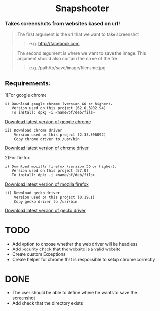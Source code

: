 # <center>Snapshooter</center>
### Takes screenshots from websites based on url!

> The first argument is the url that we want to take screenshot
>> e.g. http://facebook.com

> The second argument is where we want to save the image. This argument should also contain the name of the file
>> e.g. /path/to/save/image/filename.jpg


## Requirements:

1)For google chrome

    i) Download google chrome (version 60 or higher).
       Version used on this project (62.0.3202.94)
       To install: dpkg -i <name/of/deb/file>

[Download latest version of google chrome](https://www.google.com/chrome/browser/desktop/index.html)

    ii) Download chrome driver
        Version used on this project (2.33.506092)
        Copy chrome driver to /usr/bin

[Download latest version of chrome driver](https://sites.google.com/a/chromium.org/chromedriver/downloads)

2)For firefox

    i) Download mozilla firefox (version 55 or higher).
       Version used on this project (57.0)
       To install: dpkg -i <name/of/deb/file>

[Download latest version of mozilla firefox](https://www.mozilla.org/en-US/firefox/new/)

    ii) Download gecko driver
        Version used on this project (0.19.1)
        Copy gecko driver to /usr/bin

[Download latest version of gecko driver](https://github.com/mozilla/geckodriver/releases)



# TODO

* Add option to choose whether the web driver will be headless
* Add security check that the website is a valid website
* Create custom Exceptions
* Create helper for chrome that is responsible to setup chrome correctly

# DONE

* The user should be able to define where he wants to save the screenshot
* Add  check that the directory exists

